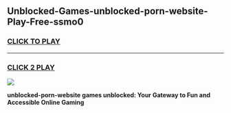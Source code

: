 
## Unblocked-Games-unblocked-porn-website-Play-Free-ssmo0
<h3>
<a href="https://premium76.site?title=unblocked-porn-website&ref=18A1">CLICK TO PLAY</a></h3>
<hr>

<h3>
<a href="https://premium76.site?title=unblocked-porn-website&ref=18A1">CLICK 2 PLAY</a>
  
</h3>

<a href="https://premium76.site?title=unblocked-porn-website&ref=18A1"><img src="https://clearcache.store/games.png"></a>


**unblocked-porn-website games unblocked: Your Gateway to Fun and Accessible Online Gaming**

